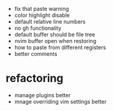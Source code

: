 - fix that paste warning
- color highlight disable
- default relative line numbers
- no gh functionality
- default buffer should be file tree
- nvim buffer open when restoring
- how to paste from different registers
- better comments

# refactoring
- manage plugins better
- mnage overriding vim settings better
